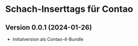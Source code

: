 # Schach-Inserttags für Contao

## Version 0.0.1 (2024-01-26)

* Initialversion als Contao-4-Bundle
